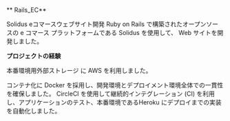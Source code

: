 ** Rails_EC**

   Solidus eコマースウェブサイト開発
   Ruby on Rails で構築されたオープンソースの e コマース プラットフォームである Solidus を使用して、
   Web サイトを開発しました。

**プロジェクトの経験**

   本番環境用外部ストレージ に AWS を利用しました。

   コンテナ化に Docker を採用し、開発環境とデプロイメント環境全体での一貫性を確保しました。
   CircleCI を使用して継続的インテグレーション (CI) を利用し、アプリケーションのテスト、本番環境であるHeroku にデプロイまでの実装を自動化しました。
